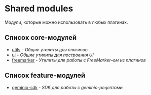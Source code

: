 # Shared modules

Модули, которые можно использовать в любых плагинах.

## Список core-модулей

* [utils](core/utils/README.md) - *Общие утилиты для плагинов*
* [ui](core/ui/README.md) - *Общие утилиты для построения UI*
* [freemarker](core/freemarker/README.md) - *Утилиты для работы с FreeMarker–ом из плагинов*

## Список feature-модулей

* [geminio-sdk](features/geminio-sdk/README.md) - *SDK для работы с geminio-рецептами*